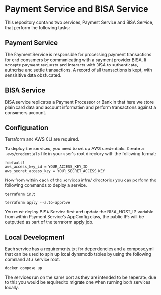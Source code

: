 # Payment Service and BISA Service

This repository contains two services, Payment Service and BISA Service, that perform the following tasks:

## Payment Service

The Payment Service is responsible for processing payment transactions for end consumers by communicating with a payment provider BISA. It accepts payment requests and interacts with BISA to authenticate, authorise and settle transactions. A record of all transactions is kept, with sensisitive data obsfucated.

## BISA Service

BISA service replicates a Payment Processor or Bank in that here we store plain card data and account information and perform transactions against a consumers account. 

## Configuration

Terraform and AWS CLI are required.

To deploy the services, you need to set up AWS credentials. Create a `.aws/credentials` file in your user's root directory with the following format:

```plaintext
[default]
aws_access_key_id = YOUR_ACCESS_KEY_ID
aws_secret_access_key = YOUR_SECRET_ACCESS_KEY
```

Now from within each of the services infra/ directories you can perform the following commands to deploy a service. 

`terraform init`

`terraform apply --auto-approve`

You must deploy BISA Service first and update the BISA_HOST_IP variable from within Payment Service's AppConfig class, the public IPs will be outputted as part of the terraform apply job. 

## Local Development

Each service has a requirements.txt for dependencies and a compose.yml that can be used to spin up local dynamodb tables by using the following command at a service root.

`docker compose up`

The services run on the same port as they are intended to be seperate, due to this you would be required to migrate one when running both services locally.